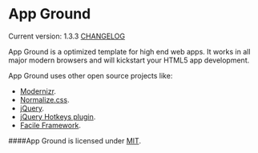 App Ground
==========
Current version: 1.3.3 [CHANGELOG](https://github.com/Abbe98/App-Ground/blob/master/CHANGELOG.md)

App Ground is a optimized template for high end web apps. It works in all major modern browsers and will kickstart your HTML5 app development.

App Ground uses other open source projects like:
+ [Modernizr](http://modernizr.com).
+ [Normalize.css](https://github.com/necolas/normalize.css/).
+ [jQuery](http://jquery.com/).
+ [jQuery Hotkeys plugin](https://github.com/jeresig/jquery.hotkeys).
+ [Facile Framework](https://github.com/Abbe98/Facile-Framework).

####App Ground is licensed under [MIT](http://opensource.org/licenses/MIT).
